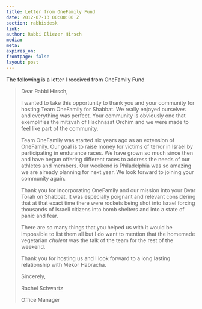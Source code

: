 ```yaml
---
title: Letter from OneFamily Fund
date: 2012-07-13 00:00:00 Z
section: rabbisdesk
link: 
author: Rabbi Eliezer Hirsch
media: 
meta: 
expires_on: 
frontpage: false
layout: post
---
```


The following is a letter I received from OneFamily Fund

>Dear Rabbi Hirsch,
>
>I wanted to take this opportunity to thank you and your community for hosting Team OneFamily for Shabbat. We really enjoyed ourselves and everything was perfect. Your community is obviously one that exemplifies the mitzvah of Hachnasat Orchim and we were made to feel like part of the community.
>
>Team OneFamily was started six years ago as an extension of OneFamily. Our goal is to raise money for victims of terror in Israel by participating in endurance races. We have grown so much since then and have begun offering different races to address the needs of our athletes and members. Our weekend is Philadelphia was so amazing we are already planning for next year. We look forward to joining your community again.
>
>Thank you for incorporating OneFamily and our mission into your Dvar Torah on Shabbat. It was especially poignant and relevant considering that at that exact time there were rockets being shot into Israel forcing thousands of Israeli citizens into bomb shelters and into a state of panic and fear.
>
>There are so many things that you helped us with it would be impossible to list them all but I do want to mention that the homemade vegetarian *chulent* was the talk of the team for the rest of the weekend.
>
>Thank you for hosting us and I look forward to a long lasting relationship with Mekor Habracha.
>
>Sincerely,
>
>Rachel Schwartz
>
>Office Manager

